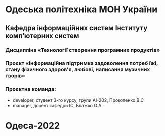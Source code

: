 # Одеська політехніка МОН України
## Кафедра інформаційних систем Інституту комп’ютерних систем
### Дисципліна «Технології створення програмних продуктів»

### Проєкт «Інформаційна підтримка задоволення потреб їжі, стану фізичного здоров'я, любові, написання музичних творів»

### Проєктна команда:

+ developer, студент 3-го курсу, групи АІ-202, Прокопенко В.С
+ manager, доцент кафедри ІС, Блажко О.А.

# Одеса-2022
